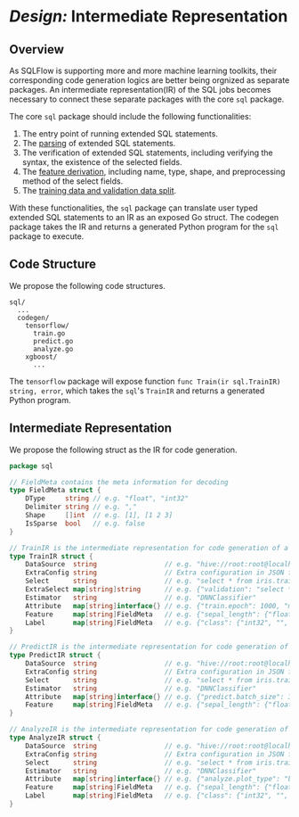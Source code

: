 # _Design:_ Intermediate Representation

## Overview

As SQLFlow is supporting more and more machine learning toolkits, their corresponding code generation logics are better being orgnized as separate packages. An intermediate representation(IR) of the SQL jobs becomes necessary to connect these separate packages with the core `sql` package.

The core `sql` package should include the following functionalities:
1. The entry point of running extended SQL statements.
1. The [parsing](https://github.com/sql-machine-learning/sqlflow/blob/develop/doc/sql_parser.md) of extended SQL statements.
1. The verification of extended SQL statements, including verifying the syntax, the existence of the selected fields.
1. The [feature derivation](https://github.com/sql-machine-learning/sqlflow/blob/develop/doc/feature_derivation.md), including name, type, shape, and preprocessing method of the select fields.
1. The [training data and validation data split](https://github.com/sql-machine-learning/sqlflow/blob/develop/doc/training_and_validation.md).

With these functionalities, the `sql` package çan translate user typed extended SQL statements to an IR as an exposed Go struct. The codegen package takes the IR and returns a generated Python program for the `sql` package to execute.

## Code Structure

We propose the following code structures.

```
sql/
  ...
  codegen/
    tensorflow/
      train.go
      predict.go
      analyze.go
    xgboost/
      ...
```

The `tensorflow` package will expose function `func Train(ir sql.TrainIR) string, error`, which takes the `sql`'s `TrainIR` and returns a generated Python program.

## Intermediate Representation

We propose the following struct as the IR for code generation.

```go
package sql

// FieldMeta contains the meta information for decoding
type FieldMeta struct {
	DType     string // e.g. "float", "int32"
	Delimiter string // e.g. ","
	Shape     []int  // e.g. [1], [1 2 3]
	IsSparse  bool   // e.g. false
}

// TrainIR is the intermediate representation for code generation of a training job
type TrainIR struct {
	DataSource  string                 // e.g. "hive://root:root@localhost:10000/churn"
	ExtraConfig string                 // Extra configuration in JSON format. e.g. OSS credential
	Select      string                 // e.g. "select * from iris.train"
	ExtraSelect map[string]string      // e.g. {"validation": "select * from iris.val;"}
	Estimator   string                 // e.g. "DNNClassifier"
	Attribute   map[string]interface{} // e.g. {"train.epoch": 1000, "model.hidden_units": [10 10]}
	Feature     map[string]FieldMeta   // e.g. {"sepal_length": {"float", "", [1], false}, ...}
	Label       map[string]FieldMeta   // e.g. {"class": {"int32", "", [1], false}}
}

// PredictIR is the intermediate representation for code generation of a prediction job
type PredictIR struct {
	DataSource  string                 // e.g. "hive://root:root@localhost:10000/churn"
	ExtraConfig string                 // Extra configuration in JSON format. e.g. OSS credential
	Select      string                 // e.g. "select * from iris.train"
	Estimator   string                 // e.g. "DNNClassifier"
	Attribute   map[string]interface{} // e.g. {"predict.batch_size": 32}
	Feature     map[string]FieldMeta   // e.g. {"sepal_length": {"float", "", [1], false}, ...}
}

// AnalyzeIR is the intermediate representation for code generation of a analysis job
type AnalyzeIR struct {
	DataSource  string                 // e.g. "hive://root:root@localhost:10000/churn"
	ExtraConfig string                 // Extra configuration in JSON format. e.g. OSS credential
	Select      string                 // e.g. "select * from iris.train"
	Estimator   string                 // e.g. "DNNClassifier"
	Attribute   map[string]interface{} // e.g. {"analyze.plot_type": "bar"}
	Feature     map[string]FieldMeta   // e.g. {"sepal_length": {"float", "", [1], false}, ...}
	Label       map[string]FieldMeta   // e.g. {"class": {"int32", "", [1], false}}
}
```
